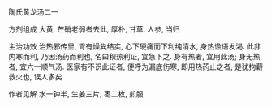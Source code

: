 陶氏黄龙汤二一

方剂组成 大黄, 芒硝老弱者去此, 厚朴, 甘草, 人参, 当归

主治功效 治热邪传里, 胃有燥粪结实, 心下硬痛而下利纯清水, 身热谵语发渴. 此非内寒而利, 乃因汤药而利也, 名曰积热利证, 宜急下之. 身有热者, 宜用此汤; 身无热者, 宜六一顺气汤. 医家有不识此证者, 便呼为漏底伤寒, 即用热药止之者, 是犹拘薪救火也, 误人多矣 

作者见解 水一钟半, 生姜三片, 枣二枚, 煎服

